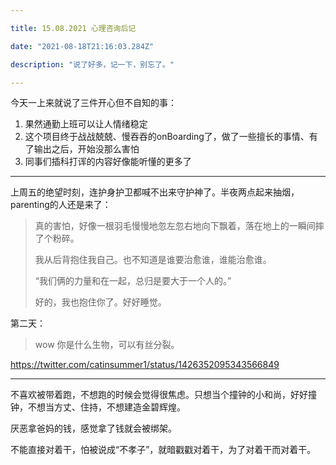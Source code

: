 ```yaml
---

title: 15.08.2021 心理咨询后记

date: "2021-08-18T21:16:03.284Z"

description: "说了好多，记一下，别忘了。"

---
```


今天一上来就说了三件开心但不自知的事：

1. 果然通勤上班可以让人情绪稳定
2. 这个项目终于战战兢兢、慢吞吞的onBoarding了，做了一些擅长的事情、有了输出之后，开始没那么害怕
3. 同事们插科打诨的内容好像能听懂的更多了

<hr />

上周五的绝望时刻，连护身护卫都喊不出来守护神了。半夜两点起来抽烟，parenting的人还是来了：

> 真的害怕，好像一根羽毛慢慢地忽左忽右地向下飘着，落在地上的一瞬间摔了个粉碎。
> 
> 我从后背抱住我自己。也不知道是谁要治愈谁，谁能治愈谁。
> 
> “我们俩的力量和在一起，总归是要大于一个人的。”
> 
> 好的，我也抱住你了。好好睡觉。

第二天：

> wow 你是什么生物，可以有丝分裂。

https://twitter.com/catinsummer1/status/1426352095343566849

<hr />

不喜欢被带着跑，不想跑的时候会觉得很焦虑。只想当个撞钟的小和尚，好好撞钟，不想当方丈、住持，不想建造金碧辉煌。

厌恶拿爸妈的钱，感觉拿了钱就会被绑架。

不能直接对着干，怕被说成“不孝子”，就暗戳戳对着干，为了对着干而对着干。


